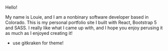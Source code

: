 Hello!

My name is Louie, and I am a nonbinary software developer based in Colorado. This is my personal portfolio site I built with React, Bootstrap 5 and SASS. I really like what I came up with, and I hope you enjoy perusing it as much as I enjoyed creating it!

- use gitkraken for theme!